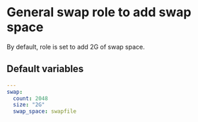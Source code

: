 # General swap role to add swap space

By default, role is set to add 2G of swap space.

<!--TOC-->
<!--ENDTOC-->

<!--ROLEVARS-->
## Default variables
```yaml
---
swap:
  count: 2048
  size: "2G"
  swap_space: swapfile

```

<!--ENDROLEVARS-->
